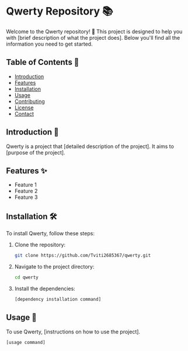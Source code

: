 # Qwerty Repository 📚

Welcome to the Qwerty repository! 🎉 This project is designed to help you with [brief description of what the project does]. Below you'll find all the information you need to get started.

## Table of Contents 📑
- [Introduction](#introduction)
- [Features](#features)
- [Installation](#installation)
- [Usage](#usage)
- [Contributing](#contributing)
- [License](#license)
- [Contact](#contact)

## Introduction 🌟
Qwerty is a project that [detailed description of the project]. It aims to [purpose of the project].

## Features ✨
- Feature 1
- Feature 2
- Feature 3

## Installation 🛠
To install Qwerty, follow these steps:

1. Clone the repository:
    ```sh
    git clone https://github.com/Tviti2685367/qwerty.git
    ```
2. Navigate to the project directory:
    ```sh
    cd qwerty
    ```
3. Install the dependencies:
    ```sh
    [dependency installation command]
    ```

## Usage 🚀
To use Qwerty, [instructions on how to use the project].

```sh
[usage command]
